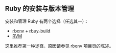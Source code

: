 ## Ruby 的安装与版本管理

安装和管理 Ruby 有两个选择（任选其一）：

* [rbenv](https://github.com/sstephenson/rbenv) + [rbuy-build](https://github.com/sstephenson/ruby-build)
* [RVM](http://rvm.io/) 

这里推荐第一种途径，原因请参见 rbenv 项目页的陈述。
